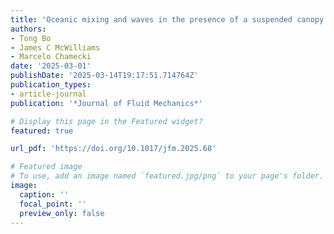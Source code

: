 ```yaml
---
title: 'Oceanic mixing and waves in the presence of a suspended canopy'
authors:
- Tong Bo
- James C McWilliams
- Marcelo Chamecki
date: '2025-03-01'
publishDate: '2025-03-14T19:17:51.714764Z'
publication_types:
- article-journal
publication: '*Journal of Fluid Mechanics*'

# Display this page in the Featured widget?
featured: true

url_pdf: 'https://doi.org/10.1017/jfm.2025.68'

# Featured image
# To use, add an image named `featured.jpg/png` to your page's folder.
image:
  caption: ''
  focal_point: ''
  preview_only: false
---
```

